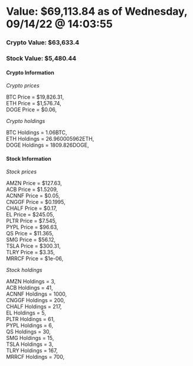 # Value: $69,113.84 as of Wednesday, 09/14/22 @ 14:03:55 

### Crypto Value: $63,633.4

### Stock Value: $5,480.44

#### Crypto Information 
*Crypto prices* 

BTC Price = $19,826.31,  
ETH Price = $1,576.74,  
DOGE Price = $0.06,  


*Crypto holdings* 

BTC Holdings = 1.06BTC,  
ETH Holdings = 26.960005962ETH,  
DOGE Holdings = 1809.826DOGE,  


#### Stock Information 

*Stock prices* 

AMZN Price = $127.63,  
ACB Price = $1.5209,  
ACNNF Price = $0.05,  
CNGGF Price = $0.1995,  
CHALF Price = $0.17,  
EL Price = $245.05,  
PLTR Price = $7.545,  
PYPL Price = $96.63,  
QS Price = $11.365,  
SMG Price = $56.12,  
TSLA Price = $300.31,  
TLRY Price = $3.35,  
MRRCF Price = $1e-06,  


*Stock holdings* 

AMZN Holdings = 3,  
ACB Holdings = 41,  
ACNNF Holdings = 1000,  
CNGGF Holdings = 200,  
CHALF Holdings = 217,  
EL Holdings = 5,  
PLTR Holdings = 61,  
PYPL Holdings = 6,  
QS Holdings = 30,  
SMG Holdings = 15,  
TSLA Holdings = 3,  
TLRY Holdings = 167,  
MRRCF Holdings = 700,  


